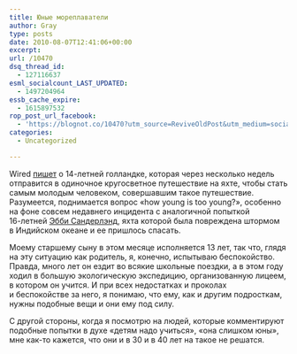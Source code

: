 ```yaml
---
title: Юные мореплаватели
author: Gray
type: posts
date: 2010-08-07T12:41:06+00:00
excerpt:
url: /10470
dsq_thread_id:
  - 127116637
esml_socialcount_LAST_UPDATED:
  - 1497204964
essb_cache_expire:
  - 1615897532
rop_post_url_facebook:
  - 'https://blognot.co/10470?utm_source=ReviveOldPost&utm_medium=social&utm_campaign=ReviveOldPost'
categories:
  - Uncategorized

---
```








Wired <a href="http://www.wired.com/playbook/2010/08/dutch-solo-sailing/" target="_blank">пишет</a> о&nbsp;<nobr>14-летней</nobr> голландке, которая через несколько недель отправится в&nbsp;одиночное кругосветное путешествие на&nbsp;яхте, чтобы стать самым молодым человеком, совершавшим такое путешествие. Разумеется, поднимается вопрос &laquo;how young is&nbsp;too young?&raquo;, особенно на&nbsp;фоне совсем недавнего инцидента с&nbsp;аналогичной попыткой <nobr>16-летней</nobr> <a href="http://www.abbysunderland.com/" target="_blank">Эбби Сандерлэнд</a>, яхта которой была повреждена штормом в&nbsp;Индийском океане и&nbsp;ее&nbsp;пришлось спасать.

Моему старшему сыну в&nbsp;этом месяце исполняется 13&nbsp;лет, так что, глядя на&nbsp;эту ситуацию как родитель, я, конечно, испытываю беспокойство. Правда, много лет он&nbsp;ездит во&nbsp;всякие школьные поездки, а&nbsp;в&nbsp;этом году ходил в&nbsp;большую экологическую экспедицию, организованную лицеем, в&nbsp;котором он&nbsp;учится. И&nbsp;при всех недостатках и&nbsp;проколах и&nbsp;беспокойстве за&nbsp;него, я&nbsp;понимаю, что ему, как и&nbsp;другим подросткам, нужны подобные вещи и&nbsp;они ему под силу.

С&nbsp;другой стороны, когда я&nbsp;посмотрю на&nbsp;людей, которые комментируют подобные попытки в&nbsp;духе &laquo;детям надо учиться&raquo;, &laquo;она слишком юны&raquo;, мне как-то кажется, что они и&nbsp;в&nbsp;30&nbsp;и&nbsp;в&nbsp;40&nbsp;лет на&nbsp;такое не&nbsp;решатся.